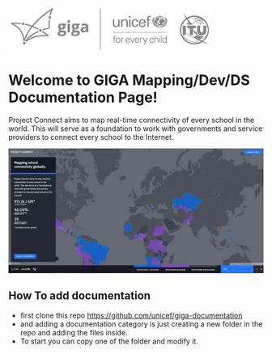 <img src="./images/giga.png" alt="drawing" width="400"/>

# Welcome to GIGA Mapping/Dev/DS Documentation Page!

Project Connect aims to map real-time connectivity of every school in the world. This will serve as a foundation to work with governments and service providers to connect every school to the Internet.

![Welcome to Opensource.com](./images/cover.jpg)


## How To add documentation
- first clone this repo https://github.com/unicef/giga-documentation
- and adding a documentation category is just creating a new folder in the repo and adding the files inside.
- To start you can copy one of the folder and modify it.
